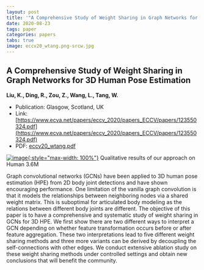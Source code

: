 ```yaml
---
layout: post
title: '"A Comprehensive Study of Weight Sharing in Graph Networks for 3D Human Pose Estimation"'
date: 2020-08-23
tags: paper
categories: papers
tabs: true
image: eccv20_wtang.png-srcw.jpg
---
```


## A Comprehensive Study of Weight Sharing in Graph Networks for 3D Human Pose Estimation
**Liu, K., Ding, R., Zou, Z., Wang, L., Tang, W.**
- Publication: Glasgow, Scotland, UK
- Link: [https://www.ecva.net/papers/eccv_2020/papers_ECCV/papers/123550324.pdf](https://www.ecva.net/papers/eccv_2020/papers_ECCV/papers/123550324.pdf)
- PDF: [eccv20_wtang.pdf](/documents/eccv20_wtang.pdf)


[![image](https://www.evl.uic.edu/output/originals/eccv20_wtang.png-srcw.jpg){:style="max-width: 100%"}](https://www.evl.uic.edu/output/originals/eccv20_wtang.png-srcw.jpg)
Qualitative results of our approach on Human 3.6M

Graph convolutional networks (GCNs) have been applied to 3D human pose estimation (HPE) from 2D body joint detections and
have shown encouraging performance. One limitation of the vanilla graph convolution is that it models the relationships between neighboring nodes via a shared weight matrix. This is suboptimal for articulated body modeling as the relations between different body joints are different. The objective of this paper is to have a comprehensive and systematic study of weight sharing in GCNs for 3D HPE. We first show there are two different ways to interpret a GCN depending on whether feature transformation occurs before or after feature aggregation. These two interpretations lead to five different weight sharing methods and three more variants can be derived by decoupling the self-connections with other edges. We conduct extensive ablation study on these weight sharing methods under controlled settings and obtain new conclusions that will benefit the community.